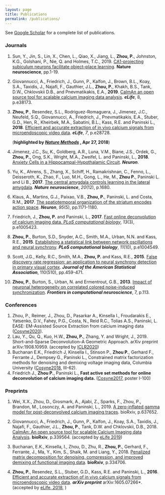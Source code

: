 ```yaml
---
layout: page
title: Publications
permalink: /publications/
---
```


See [Google Scholar](https://scholar.google.com/citations?hl=en&user=hw0JvzAAAAAJ&view_op=list_works&sortby=pubdate) for a complete list of publications. 

### Journals

1. Sun, Y., Jin, S., Lin, X., Chen, L., Qiao, X., Jiang, L., **Zhou, P.**, Johnston, K.G., Golshani, P., Nie, Q. and Holmes, T.C., 2019. [CA1-projecting subiculum neurons facilitate object–place learning](https://www.nature.com/articles/s41593-019-0496-y). ****Nature neuroscience****, pp.1-19. 

2. Giovannucci, A., Friedrich, J., Gunn, P., Kalfon, J., Brown, B.L., Koay, S.A., Taxidis, J., Najafi, F., Gauthier, J.L., **Zhou, P.**, Khakh, B.S., Tank, D.W., Chklovskii D.B., and Pnevmatikakis, E.A.,   **2019**. [CaImAn an open source tool for scalable calcium imaging data analysis](https://elifesciences.org/articles/38173). ***eLife***, 8, p.e38173.
   
3. **Zhou, P**., Resendez, S.L., Rodriguez-Romaguera, J., Jimenez, J.C., Neufeld, S.Q., Giovannucci, A., Friedrich, J., Pnevmatikakis, E.A., Stuber, G.D., Hen, R., Kheirbek, M.A., Sabatini, B.L., Kass, R.E. and Paninski L., **2018**. [Efficient and accurate extraction of in vivo calcium signals from microendoscopic video data](https://elifesciences.org/articles/28728). ***eLife***, *7*, p.e28728. 

   (**highlighted by [*Nature Methods*](https://www.nature.com/articles/nmeth.4670) , Apr 27, 2018**)

4. Jimenez, J.C., Su, K., Goldberg, A.R., Luna, V.M., Biane, J.S., Ordek, G., **Zhou, P.,** Ong, S.K., Wright, M.A., Zweifel, L. and Paninski, L., **2018**. [Anxiety Cells in a Hippocampal-Hypothalamic Circuit](https://www.sciencedirect.com/science/article/pii/S0896627318300199). ***Neuron***.

5. Yu, K., Ahrens, S., Zhang, X., Schiff, H., Ramakrishnan, C., Fenno, L., Deisseroth, K., Zhao, F., Luo, M.H., Gong, L., He, M., **Zhou P.**, Paninski L. and Li B.,  **2017**. [The central amygdala controls learning in the lateral amygdala](https://www.nature.com/articles/s41593-017-0009-9). ***Nature neuroscience***, *20*(12), p.1680.

6. Klaus, A., Martins, G.J., Paixao, V.B., **Zhou, P.**, Paninski, L. and Costa, R.M., **2017**. [The spatiotemporal organization of the striatum encodes action space](https://www.sciencedirect.com/science/article/pii/S0896627317307304). ***Neuron***, *95*(5), pp.1171-1180.

7. Friedrich, J., **Zhou, P.** and Paninski, L., **2017**. [Fast online deconvolution of calcium imaging data. *PLoS computational biology*](http://journals.plos.org/ploscompbiol/article?rev=2&id=10.1371/journal.pcbi.1005423), *13*(3), p.e1005423.

8. **Zhou, P.**, Burton, S.D., Snyder, A.C., Smith, M.A., Urban, N.N. and Kass, R.E., **2015**. [Establishing a statistical link between network oscillations and neural synchrony](http://journals.plos.org/ploscompbiol/article?id=10.1371/journal.pcbi.1004549). ***PLoS computational biology***, *11*(10), p.e1004549.

9. Scott, J.G., Kelly, R.C., Smith, M.A., **Zhou, P.** and Kass, R.E., **2015**. [False discovery rate regression: an application to neural synchrony detection in primary visual cortex](http://www.tandfonline.com/doi/abs/10.1080/01621459.2014.990973). ***Journal of the American Statistical Association***, 110(510), pp.459-471.

10. **Zhou, P.**, Burton, S., Urban, N. and Ermentrout, G.B., **2013**. [Impact of neuronal heterogeneity on correlated colored noise-induced synchronization](https://www.frontiersin.org/articles/10.3389/fncom.2013.00113/full). ***Frontiers in computational neuroscience***, 7, p.113.

### Conferences
1. Zhou, P., Reimer, J., Zhou, D., Pasarkar A., Kinsella I., Froudarakis E., Yatsenko, D.V., Fahey, P.G., Costa, N., Reid R.C., Tolias A.S., Paninski, L. EASE: EM-Assisted Source Extraction from calcium imaging data ([Cosyne2020](http://www.cosyne.org/c/index.php?title=Cosyne_20)).
2. Lau, Y., Qu, Q., Kuo, H.W., **Zhou, P.**, Zhang, Y. and Wright, J., 2019. Short-and-Sparse Deconvolution–A Geometric Approach. arXiv preprint arXiv:1908.10959. (accepted by [ICLR2020](https://openreview.net/forum?id=Byg5ZANtvH)) 
3. Buchanan E.K., Friedrich J, Kinsella I., Stinson P., **Zhou P.**, Gerhard F., Ferrante J., Dempsey G., Paninski L., Constrained matrix factorization methods for denoising and demixing voltage imaging data, Columbia University ([Cosyne2018](http://www.cosyne.org/c/index.php?title=Cosyne_18), III-62).
4. Friedrich J., **Zhou P.**, Paninski L., **Fast active set methods for online deconvolution of calcium imaging data.** ([Cosyne2017](http://www.cosyne.org/c/index.php?title=Cosyne2017_posters_1), poster I-100)


### Preprints

1.  Wei, X.X., Zhou, D., Grosmark, A., Ajabi, Z., Sparks, F., Zhou, P., Brandon, M., Losonczy, A. and Paninski, L., 2019. [A zero-inflated gamma model for post-deconvolved calcium imaging traces](https://www.biorxiv.org/content/10.1101/637652v1). bioRxiv, p.637652.

2.  Giovannucci, A., Friedrich, J., Gunn, P., Kalfon, J., Koay, S.A., Taxidis, J., Najafi, F., Gauthier, J.L., **Zhou, P.**, Tank, D.W. and Chklovskii, D.B., 2018. [CaImAn: An open source tool for scalable Calcium Imaging data Analysis](https://www.biorxiv.org/content/early/2018/06/05/339564). **bioRxiv**, p.339564. (accepted by [eLife 2019](https://elifesciences.org/articles/38173))
3.  Buchanan, E.K., Kinsella, I., Zhou, D., Zhu, R., **Zhou, P.**, Gerhard, F., Ferrante, J., Ma, Y., Kim, S., Shaik, M. and Liang, Y., 2018. [Penalized matrix decomposition for denoising, compression, and improved demixing of functional imaging data](https://www.biorxiv.org/content/early/2018/06/03/334706). **bioRxiv**, p.334706.
4.  **Zhou, P.**, Resendez, S.L., Stuber, G.D., Kass, R.E. and Paninski, L., **2016**. [Efficient and accurate extraction of in vivo calcium signals from microendoscopic video data](https://arxiv.org/abs/1605.07266). ***arXiv preprint*** arXiv:1605.07266*. (accepted by [eLife, 2018](https://elifesciences.org/articles/28728), )

